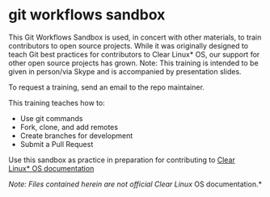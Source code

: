 # git workflows sandbox

This Git Workflows Sandbox is used, in concert with other materials, to train contributors to open source projects. 
While it was originally designed to teach Git best practices for contributors to Clear Linux* OS, our support for other open source projects has grown.
Note: This training is intended to be given in person/via Skype and is accompanied by presentation slides. 

To request a training, send an email to the repo maintainer.

 This training teaches how to:

* Use git commands
* Fork, clone, and add remotes
* Create branches for development
* Submit a Pull Request

Use this sandbox as practice in preparation for contributing to [Clear Linux\* OS documentation](git@github.com:mvincerx/git-workflows-training.git)

*Note: Files contained herein are not official Clear Linux* OS documentation.*
 
<!--- 10.04.18 Add test note here. 01.31.19. I added empty web link syntax for comment. --->

